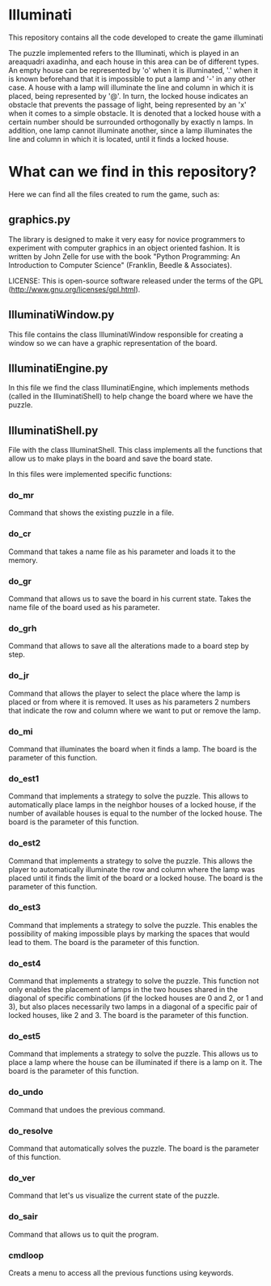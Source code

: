 # Illuminati
This repository contains all the code developed to create the game illuminati

The puzzle implemented refers to the Illuminati, which is played in an areaquadri axadinha, and each house in this area can be of different types. An empty house can be represented by 'o' when it is illuminated, '.' when it is known beforehand that it is impossible to put a lamp and '-' in any other case. A house with a lamp will illuminate the line and column in which it is placed, being represented by '@'. In turn, the locked house indicates an obstacle that prevents the passage of light, being represented by an 'x' when it comes to a simple obstacle. It is denoted that a locked house with a certain number should be surrounded orthogonally by exactly n lamps. In addition, one lamp cannot illuminate another, since a lamp illuminates the line and column in which it is located, until it finds a locked house.

# What can we find in this repository?

Here we can find all the files created to rum the game, such as:

## graphics.py

The library is designed to make it very easy for novice programmers to
experiment with computer graphics in an object oriented fashion. It is
written by John Zelle for use with the book "Python Programming: An
Introduction to Computer Science" (Franklin, Beedle & Associates).

LICENSE: This is open-source software released under the terms of the
GPL (http://www.gnu.org/licenses/gpl.html).

## IlluminatiWindow.py

This file contains the class IlluminatiWindow responsible for creating a window so we can have a graphic representation of the board.

## IlluminatiEngine.py

In this file we find the class IlluminatiEngine, which implements methods (called in the IlluminatiShell) to help change the board where we have the puzzle.

## IlluminatiShell.py

File with the class IlluminatShell. This class implements all the functions that allow us to make plays in the board and save the board state.

In this files were implemented specific functions:

### do_mr
Command that shows the existing puzzle in a file.

### do_cr
Command that takes a name file as his parameter and loads it to the memory.

### do_gr
Command that allows us to save the board in his current state. Takes the name file of the board used as his parameter.

### do_grh
Command that allows to save all the alterations made to a board step by step.

### do_jr
Command that allows the player to select the place where the lamp is placed or from where it is removed. It uses as his parameters 2 numbers that indicate the row and column where we want to put or remove the lamp.

### do_mi
Command that illuminates the board when it finds a lamp. The board is the parameter of this function.

### do_est1
Command that implements a strategy to solve the puzzle. This allows to automatically place lamps in the neighbor houses of a locked house, if the number of available houses is equal to the number of the locked house. The board is the parameter of this function.

### do_est2
Command that implements a strategy to solve the puzzle. This allows the player to automatically illuminate the row and column where the lamp was placed until it finds the limit of the board or a locked house. The board is the parameter of this function.

### do_est3
Command that implements a strategy to solve the puzzle. This enables the possibility of making impossible plays by marking the spaces that would lead to them. The board is the parameter of this function.

### do_est4
Command that implements a strategy to solve the puzzle. This function not only enables the placement of lamps in the two houses shared in the diagonal of specific combinations (if the locked houses are 0 and 2, or 1 and 3), but also places necessarily two lamps in a diagonal of a specific pair of locked houses, like 2 and 3.  The board is the parameter of this function.

### do_est5
Command that implements a strategy to solve the puzzle. This allows us to place a lamp where the house can be illuminated if there is a lamp on it. The board is the parameter of this function.

### do_undo
Command that undoes the previous command.

### do_resolve
Command that automatically solves the puzzle. The board is the parameter of this function.

### do_ver
Command that let's us visualize the current state of the puzzle.

### do_sair
Command that allows us to quit the program.

### cmdloop
Creats a menu to access all the previous functions using keywords.
